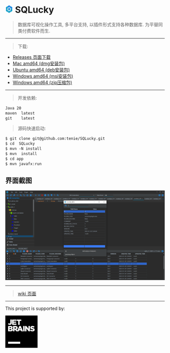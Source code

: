 
# <img src="https://github.com/tenie/SQLucky/blob/0a5b2709f6a65774458ccee2aa4d81d8b7006a84/app/src/main/resources/icon/24.png" >   SQLucky

> 数据库可视化操作工具, 多平台支持, 以插件形式支持各种数据库.
为平替同类付费软件而生.

---

> 下载:
   
-    [Releases 页面下载](https://github.com/tenie/SQLucky/releases/)
-    [Mac amd64 (dmg安装包)](https://github.com/tenie/SQLucky/releases/download/3.0.0-Beta/SQLucky-Mac-x64.dmg)
-    [Ubuntu amd64 (deb安装包)](https://github.com/tenie/SQLucky/releases/download/3.0.0-Beta/sqlucky-ubuntu-x64.deb)
-    [Windows amd64 (msi安装包)](https://github.com/tenie/SQLucky/releases/download/3.0.0-Beta/SQLucky-windows-x64.msi)
-    [Windows amd64 (zip压缩包)](https://github.com/tenie/SQLucky/releases/download/3.0.0-Beta/SQLucky-windows-x64.zip)
   
---

> 开发依赖:

    Java 20 
    maven  latest
    git    latest
    
> 源码快速启动:
   
     
    $ git clone git@github.com:tenie/SQLucky.git
    $ cd  SQLucky
    $ mvn -N install
    $ mvn  install
    $ cd app
    $ mvn javafx:run



## 界面截图 ## 
<img src="https://github.com/tenie/SQLucky/blob/main/demo.png" width="800px"> 

---

> [wiki 页面](https://github.com/tenie/SQLucky/wiki)

---
This project is supported by:

[<img src="https://github.com/tenie/SQLucky/blob/5af1c1e2b48fb012ff4f14508be0089ddefb65cc/app/src/main/resources/icon/jetbrains.svg">](https://www.jetbrains.com/)

